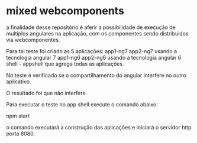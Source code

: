 # mixed webcomponents

a finalidade desse repositório é aferir a possibilidade de execução de multiplos angulares na aplicação, com os componentes sendo distribuidos via webcomponentes.

Para tal teste foi criado as 5 aplicações:
app1-ng7 app2-ng7 usando a tecnologia angular 7 
app1-ng6 app2-ng6 usando a tecnologia angular 6
shell - appshell que agrega todas as aplicações.


No teste é verificado se o compartilhamento do angular interfere no outro aplicativo.



O resultado foi que não interfere.

Para executar o teste no app shell execute o comando abaixo:


npm start


o comando executará a construção das aplicações e iniciará o servidor http porta 8080.
